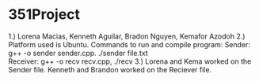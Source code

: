 # 351Project
1.) Lorena Macias, Kenneth Aguilar, Bradon Nguyen, Kemafor Azodoh 
2.) Platform used is Ubuntu. Commands to run and compile program:
    Sender: g++ -o sender sender.cpp.
            ./sender file.txt      
   Receiver: g++ -o recv recv.cpp,
              ./recv
3.) Lorena and Kema worked on the Sender file.
    Kenneth and Brandon worked on the Reciever file. 
